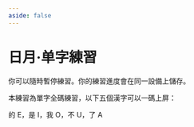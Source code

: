 ```yaml
---
aside: false
---
```

# 日月·单字練習

你可以隨時暫停練習。你的練習進度會在同一設備上儲存。

<script setup>
import Train from "@/train/CharTrain.vue"
</script>
<div class="zigen-font">
<Train name="ming"  chaifenUrl="/chaifen.csv" zigenUrl="/zigen-ming.csv" :range="[0,1000]" :supplement="false" :ming="true" />
</div>

本練習為單字全碼練習，以下五個漢字可以一碼上屏：

的 E，是 I，我 O，不 U，了 A